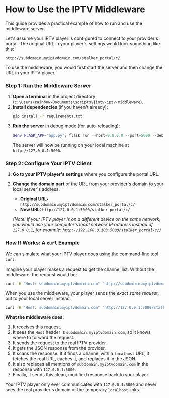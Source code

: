 # How to Use the IPTV Middleware

This guide provides a practical example of how to run and use the middleware server.

Let's assume your IPTV player is configured to connect to your provider's portal. The original URL in your player's settings would look something like this:

`http://subdomain.myiptvdomain.com/stalker_portal/c/`

To use the middleware, you would first start the server and then change the URL in your IPTV player.

### Step 1: Run the Middleware Server

1.  **Open a terminal** in the project directory (`c:\Users\rainbow\Documents\scripts\jiotv-iptv-middleware`).
2.  **Install dependencies** (if you haven't already):
    ```bash
    pip install -r requirements.txt
    ```
3.  **Run the server** in debug mode (for auto-reloading):
    ```powershell
    $env:FLASK_APP="app.py"; flask run --host=0.0.0.0 --port=5000 --debug
    ```
    The server will now be running on your local machine at `http://127.0.0.1:5000`.

### Step 2: Configure Your IPTV Client

1.  **Go to your IPTV player's settings** where you configure the portal URL.
2.  **Change the domain part** of the URL from your provider's domain to your local server's address.

    *   **Original URL:** `http://subdomain.myiptvdomain.com/stalker_portal/c/`
    *   **New URL:** `http://127.0.0.1:5000/stalker_portal/c/`

    *(Note: If your IPTV player is on a different device on the same network, you would use your computer's local network IP address instead of `127.0.0.1`, for example: `http://192.168.0.103:5000/stalker_portal/c/`)*

### How It Works: A `curl` Example

We can simulate what your IPTV player does using the command-line tool `curl`.

Imagine your player makes a request to get the channel list. Without the middleware, the request would be:

```bash
curl -H "Host: subdomain.myiptvdomain.com" "http://subdomain.myiptvdomain.com/stalker_portal/server/load.php?type=itv&action=get_all_channels"
```

When you use the middleware, your player sends the *exact same request*, but to your local server instead:

```bash
curl -H "Host: subdomain.myiptvdomain.com" "http://127.0.0.1:5000/stalker_portal/server/load.php?type=itv&action=get_all_channels"
```

**What the middleware does:**

1.  It receives this request.
2.  It sees the `Host` header is `subdomain.myiptvdomain.com`, so it knows where to forward the request.
3.  It sends the request to the real IPTV provider.
4.  It gets the JSON response from the provider.
5.  It scans the response. If it finds a channel with a `localhost` URL, it fetches the real URL, caches it, and replaces it in the JSON.
6.  It also replaces all mentions of `subdomain.myiptvdomain.com` in the response with `127.0.0.1:5000`.
7.  Finally, it sends this clean, modified response back to your player.

Your IPTV player only ever communicates with `127.0.0.1:5000` and never sees the real provider's domain or the temporary `localhost` links.
